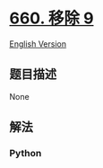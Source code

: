 # [660. 移除 9](https://leetcode-cn.com/problems/remove-9)

[English Version](/leetcode/0600-0699/0660.Remove%209/README_EN.md)

## 题目描述

<!-- 这里写题目描述 -->

None

## 解法

<!-- 这里可写通用的实现逻辑 -->

<!-- tabs:start -->

### **Python**

<!-- 这里可写当前语言的特殊实现逻辑 -->

```python

```

<!-- tabs:end -->
